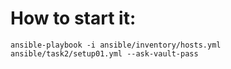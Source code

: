 # How to start it:

```
ansible-playbook -i ansible/inventory/hosts.yml ansible/task2/setup01.yml --ask-vault-pass
```

